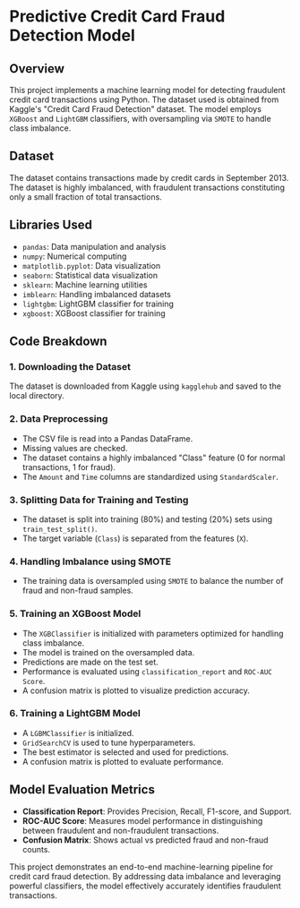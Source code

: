 # Predictive Credit Card Fraud Detection Model

## Overview

This project implements a machine learning model for detecting fraudulent credit card transactions using Python. The dataset used is obtained from Kaggle's "Credit Card Fraud Detection" dataset. The model employs `XGBoost` and `LightGBM` classifiers, with oversampling via `SMOTE` to handle class imbalance.

## Dataset

The dataset contains transactions made by credit cards in September 2013. The dataset is highly imbalanced, with fraudulent transactions constituting only a small fraction of total transactions.

## Libraries Used

- `pandas`: Data manipulation and analysis
- `numpy`: Numerical computing
- `matplotlib.pyplot`: Data visualization
- `seaborn`: Statistical data visualization
- `sklearn`: Machine learning utilities
- `imblearn`: Handling imbalanced datasets
- `lightgbm`: LightGBM classifier for training
- `xgboost`: XGBoost classifier for training

## Code Breakdown

### 1. Downloading the Dataset

The dataset is downloaded from Kaggle using `kagglehub` and saved to the local directory.

### 2. Data Preprocessing

- The CSV file is read into a Pandas DataFrame.
- Missing values are checked.
- The dataset contains a highly imbalanced "Class" feature (0 for normal transactions, 1 for fraud).
- The `Amount` and `Time` columns are standardized using `StandardScaler`.

### 3. Splitting Data for Training and Testing

- The dataset is split into training (80%) and testing (20%) sets using `train_test_split()`.
- The target variable (`Class`) is separated from the features (`X`).

### 4. Handling Imbalance using SMOTE

- The training data is oversampled using `SMOTE` to balance the number of fraud and non-fraud samples.

### 5. Training an XGBoost Model

- The `XGBClassifier` is initialized with parameters optimized for handling class imbalance.
- The model is trained on the oversampled data.
- Predictions are made on the test set.
- Performance is evaluated using `classification_report` and `ROC-AUC Score`.
- A confusion matrix is plotted to visualize prediction accuracy.

### 6. Training a LightGBM Model

- A `LGBMClassifier` is initialized.
- `GridSearchCV` is used to tune hyperparameters.
- The best estimator is selected and used for predictions.
- A confusion matrix is plotted to evaluate performance.

## Model Evaluation Metrics

- **Classification Report**: Provides Precision, Recall, F1-score, and Support.
- **ROC-AUC Score**: Measures model performance in distinguishing between fraudulent and non-fraudulent transactions.
- **Confusion Matrix**: Shows actual vs predicted fraud and non-fraud counts.


This project demonstrates an end-to-end machine-learning pipeline for credit card fraud detection. By addressing data imbalance and leveraging powerful classifiers, the model effectively accurately identifies fraudulent transactions.


